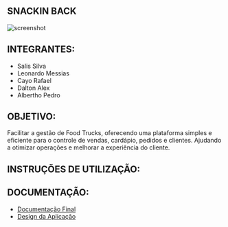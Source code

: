 ## SNACKIN BACK

![screenshot](https://github.com/user-attachments/assets/12e1c404-c3f4-4cec-8690-c5f5f230f495)

## INTEGRANTES:
- Salis Silva
- Leonardo Messias
- Cayo Rafael
- Dalton Alex
- Albertho Pedro

## OBJETIVO:
Facilitar a gestão de Food Trucks, oferecendo uma plataforma simples e eficiente para o controle de vendas, cardápio, pedidos e clientes. Ajudando a otimizar operações e melhorar a experiência do cliente.

## INSTRUÇÕES DE UTILIZAÇÃO:

## DOCUMENTAÇÃO:
- [Documentação Final](https://drive.google.com/file/d/1i7cvJ9N9pWvz6rzsD6tSsUfalnOabutx/view?usp=drive_link)
- [Design da Aplicação](https://www.figma.com/design/wMjJRfzRLtDNESzJPqU6oh/Projeto-Food-Truck?node-id=55-2&node-type=canvas&t=rwFLJp51MdB3ENBw-0)
